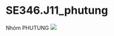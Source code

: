 # SE346.J11_phutung
Nhóm PHUTUNG
<img src="C:\Users\Phan Van Tung\Desktop\Git\SE346.J11_phutung\anh">
